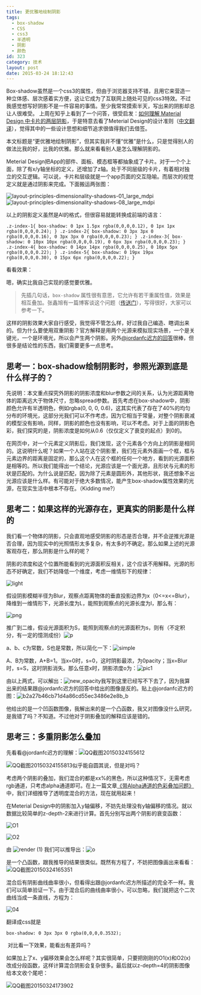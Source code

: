 ```yaml
---
title: 更优雅地绘制阴影
tags:
  - box-shadow
  - CSS
  - css3
  - 半透明
  - 阴影
  - 颜色
id: 323
category: 技术
layout: post
date: 2015-03-24 18:12:43
---
```


Box-shadow虽然是一个css3的属性，但由于浏览器支持不错，且用它来营造一种立体感、层次感着实方便，这让它成为了互联网上随处可见的css3特效。不过我感觉想写好阴影不是一件容易的事情。至少我常常摸索半天，写出来的阴影却总让人很难受。 上周在知乎上看到了一个问答，很受启发：[如何理解 Material Design 中卡片的两层阴影](http://www.zhihu.com/question/28865209)，于是特意去看了Meterial Design的设计准则（[中文翻译](http://design.1sters.com/material_design/layout/layout-principles.html)），觉得其中的一些设计思想和细节追求很值得我们去借签。

本文标题是“更优雅地绘制阴影”，但其实我并不懂“优雅”是什么，只是觉得别人的做法比我的好，比我的优雅。那么就来看看别人是怎么理解阴影的。

Meterial Design把App的部件、面板、模态框等都抽象成了卡片。对于一个个上面，除了有x/y轴坐标的定义，还增加了z轴。处于不同层级的卡片，有着相对独立的交互逻辑。可以说，卡片和层级就是一个app页面的交互隐喻。而层次的视觉定义就是通过阴影来完成。下面搬运两张图：

![layout-principles-dimensionality-shadows-01_large_mdpi](http://www.zhouhua.info/wp-content/uploads/2015/03/layout-principles-dimensionality-shadows-01_large_mdpi.png)![layout-principles-dimensionality-shadows-08_large_mdpi](http://www.zhouhua.info/wp-content/uploads/2015/03/layout-principles-dimensionality-shadows-08_large_mdpi.png)

以上的阴影定义虽然是AI的格式，但很容易就能转换成前端的语言：

`.z-index-1{
    box-shadow: 0 1px 1.5px rgba(0,0,0,0.12), 0 1px 1px rgba(0,0,0,0.24);
}
.z-index-2{
    box-shadow: 0 3px 3px 0 rgba(0,0,0,0.16), 0 3px 3px 0 rgba(0,0,0,0.23);
}
.z-index-3{
    box-shadow: 0 10px 10px rgba(0,0,0,0.19), 0 6px 3px rgba(0,0,0,0.23);
}
.z-index-4{
    box-shadow: 0 14px 14px rgba(0,0,0,0.25), 0 10px 5px rgba(0,0,0,0.22);
}
.z-index-5{
    box-shadow: 0 19px 19px rgba(0,0,0,0.30), 0 15px 6px rgba(0,0,0,0.22);
}`

看看效果：

<div class="box-container">
<div class="box z-index-1"></div>
<div class="box z-index-2"></div>
<div class="box z-index-3"></div>
<div class="box z-index-4"></div>
<div class="box z-index-5"></div>
</div>

嗯，确实比我自己实现的感觉要优雅。

> 先插几句话，`box-shadow` 属性很有意思，它允许有若干重属性值，效果是相互叠加。张鑫旭有一篇博客谈这个问题（[传送门](http://www.zhangxinxu.com/wordpress/2013/11/css-css3-box-shadow-%E7%9B%92%E9%98%B4%E5%BD%B1-%E5%9B%BE%E5%BD%A2%E7%94%9F%E6%88%90%E6%8A%80%E6%9C%AF/)），写得很好，大家可以参考一下。

这样的阴影效果大家自行感受，我觉得不管怎么样，好过我自己编造、瞎调出来的。但为什么要使用双重阴影？官方解释是用两个光源来模拟现实场景，一个是关键光，一个是环境光，所以会产生两个阴影。另外[@jordanfc迟方的回答](http://www.zhihu.com/question/28865209/answer/42385558)很棒，但很多是结论性的东西，我们需要更多一点思考。

## 思考一：box-shadow绘制阴影时，参照光源到底是什么样子的？

先说明：本文重点探究外阴影的阴影浓度和blur参数之间的关系，认为光源距离物体的距离远大于物体尺寸，忽略spread参数。首先考虑在box-shadow中，阴影颜色允许有半透明色，例如rgba(0, 0, 0, 0.6)，这其实代表了存在了40%的均匀分布的环境光，这部分光我们可以不作考虑，因为它相当于常量，对整个阴影衰减的模型没有影响，同样，阴影的颜色也没有影响，可以不考虑。对于上面的阴影色彩，我们探究的是，阴影浓度是如何从0.6（仅仅定义了衰变的起点）到0的。

在网页中，对一个元素定义阴影后，我们发现，这个元素各个方向上的阴影是相同的。这说明什么呢？如果一个人站在这个阴影里，我们在元素外面画一个框，框与元素边界的距离是固定的，那么这个人在这个框的任何一个地方，看到的光源面积是相等的。所以我们能得出一个结论，光源应该是一个面光源，且形状与元素的形状是匹配的。为什么说是匹配，因为除了元素是圆形外，其他形状，我还想象不出光源应该是什么样。有可能对于绝大多数情况，能产生box-shadow属性效果的光源，在现实生活中根本不存在。（Kidding me?）

## 思考二：如果这样的光源存在，更真实的阴影是什么样的

我们看一个物体的阴影，只会直观地感受阴影的形态是否合理，并不会逆推光源是否合理，因为现实中的光照情形太多复杂，有太多的不确定。那么如果上述的光源客观存在，那么阴影是什么样的呢？

阴影的浓度和这个位置所能看到的光源面积反相关，这个应该不用解释。光源的形态不好确定，我们不妨降低一个维度，考虑一维情形下的规律：

![light](http://www.zhouhua.info/wp-content/uploads/2015/03/light.png)

假设阴影模糊半径为Blur，观察点距离物体的垂直投影边界为x（0<=x<=Blur），降维到一维情形下，光源长度为L，能照到观察点的光源长度为l，那么有：

![png](http://www.zhouhua.info/wp-content/uploads/2015/03/png.png)

推广到二维，假设光源面积为S，能照到观察点的光源面积为s，则有（不定积分，有一定的憶测成份）![p](http://www.zhouhua.info/wp-content/uploads/2015/03/p.png)

a、b、c为常数，S也是常数，所以简化一下：![simple](http://www.zhouhua.info/wp-content/uploads/2015/03/simple.png)

A、B为常数，A+B=1。当x=0时，s=0，这时阴影最浓，为0pacity；当x=Blur时，s=S，这时阴影消失。那么任意x时，阴影浓度o为：![pic1](http://www.zhouhua.info/wp-content/uploads/2015/03/pic1.png)

由以上两式，可以解出：![new_opacity](http://www.zhouhua.info/wp-content/uploads/2015/03/new_opacity.png)我写到这里已经写不下去了，因为我算出来的结果跟@jordanfc迟方的回答中给出的图像是反的。贴上@jordanfc迟方的图：![b2a27b46cb71d4a86cd55ec3486e2e8b_b](http://www.zhouhua.info/wp-content/uploads/2015/03/b2a27b46cb71d4a86cd55ec3486e2e8b_b.png)

他给出的是一个凹函数图像，我解出来的是一个凸函数，我又对图像没什么研究，是我错了吗？不知道。不过他对于阴影叠加的解释应该是错的。

## 思考三：多重阴影怎么叠加

先看看@jordanfc迟方的理解：![QQ截图20150324155612](http://www.zhouhua.info/wp-content/uploads/2015/03/QQ截图20150324155612.png)

![QQ截图20150324155813](http://www.zhouhua.info/wp-content/uploads/2015/03/QQ截图20150324155813.png)似乎能自圆其说，但是对吗？

考虑两个阴影的叠加，我们混合的都是xx%的黑色，所以这种情况下，无需考虑rgb通道，只考虑alpha通道即可。在上一篇文章[《带Alpha通道的色彩叠加问题》](http://www.zhouhua.info/2015/03/23/color/)中，我们详细推导了透明度混合的方法，现在就用起来！

在Meterial Design中的阴影加入y轴偏移，不妨先处理没有y轴偏移的情况。就以数据比较简单的z-depth-2来进行计算。首先分别写出两个阴影的衰变函数：

![O1](http://www.zhouhua.info/wp-content/uploads/2015/03/O1.png)

![O2](http://www.zhouhua.info/wp-content/uploads/2015/03/O2.png)

由 ![render (1)](http://www.zhouhua.info/wp-content/uploads/2015/03/render-12.gif) 我们可以推导出：![o](http://www.zhouhua.info/wp-content/uploads/2015/03/o.png)

是一个凸函数，跟我推导的结果很类似。既然有方程了，不妨把图像画出来看看：![QQ截图20150324165351](http://www.zhouhua.info/wp-content/uploads/2015/03/QQ截图20150324165351.png)

混合后有阴影曲线曲率很小，但看得出跟@jordanfc迟方所描述的完全不一样。我们可以简单验证一下。由于混合后的曲线曲率很小，可以忽略，我们就把这个二次曲线当成一条直线，方程为：

![04](http://www.zhouhua.info/wp-content/uploads/2015/03/04.png)

翻译成css就是

`box-shadow: 0 3px 3px 0 rgba(0,0,0,0.3532);`

 对比看一下效果，能看出有差异吗？

<div class="box-container">
<div class="box z-index-2"></div>
<div class="box z-index-2-single"></div>
</div>

如果加上了x、y偏移效果会怎么样呢？其实很简单，只要把刚刚的O1(x)和O2(x)改成分段函数，这样计算混合阴影会复杂很多。最后就以z-depth=4的阴影图像给本文收个尾吧：

![QQ截图20150324173902](http://www.zhouhua.info/wp-content/uploads/2015/03/QQ截图20150324173902.png)
